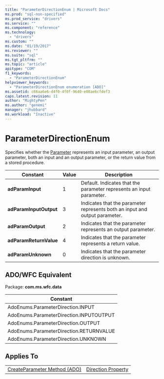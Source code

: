 ```yaml
---
title: "ParameterDirectionEnum | Microsoft Docs"
ms.prod: "sql-non-specified"
ms.prod_service: "drivers"
ms.service: ""
ms.component: "reference"
ms.technology:
  - "drivers"
ms.custom: ""
ms.date: "01/19/2017"
ms.reviewer: ""
ms.suite: "sql"
ms.tgt_pltfrm: ""
ms.topic: "article"
apitype: "COM"
f1_keywords: 
  - "ParameterDirectionEnum"
helpviewer_keywords: 
  - "ParameterDirectionEnum enumeration [ADO]"
ms.assetid: c66aa6e6-d4f0-4f0f-9640-e08ae6cfdef3
caps.latest.revision: 11
author: "MightyPen"
ms.author: "genemi"
manager: "jhubbard"
ms.workload: "Inactive"
---
```

# ParameterDirectionEnum
Specifies whether the [Parameter](../../../ado/reference/ado-api/parameter-object.md) represents an input parameter, an output parameter, both an input and an output parameter, or the return value from a stored procedure.  
  
|Constant|Value|Description|  
|--------------|-----------|-----------------|  
|**adParamInput**|1|Default. Indicates that the parameter represents an input parameter.|  
|**adParamInputOutput**|3|Indicates that the parameter represents both an input and output parameter.|  
|**adParamOutput**|2|Indicates that the parameter represents an output parameter.|  
|**adParamReturnValue**|4|Indicates that the parameter represents a return value.|  
|**adParamUnknown**|0|Indicates that the parameter direction is unknown.|  
  
## ADO/WFC Equivalent  
 Package: **com.ms.wfc.data**  
  
|Constant|  
|--------------|  
|AdoEnums.ParameterDirection.INPUT|  
|AdoEnums.ParameterDirection.INPUTOUTPUT|  
|AdoEnums.ParameterDirection.OUTPUT|  
|AdoEnums.ParameterDirection.RETURNVALUE|  
|AdoEnums.ParameterDirection.UNKNOWN|  
  
## Applies To  
  
|||  
|-|-|  
|[CreateParameter Method (ADO)](../../../ado/reference/ado-api/createparameter-method-ado.md)|[Direction Property](../../../ado/reference/ado-api/direction-property.md)|
